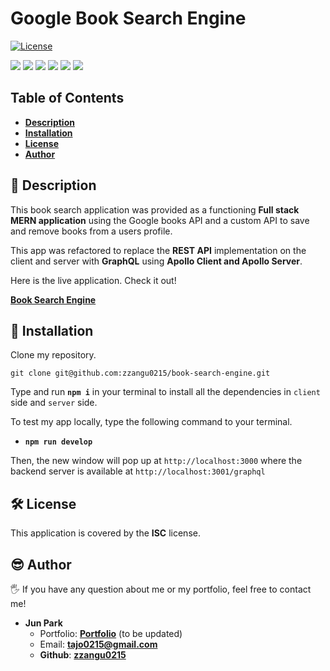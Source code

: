 # Google Book Search Engine

[![License](https://img.shields.io/badge/License-ISC-blue.svg)](https://opensource.org/licenses/IPL-1.0)

<p>
    <img src="https://img.shields.io/badge/Javascript-yellow" />
    <img src="https://img.shields.io/badge/React.js-blue"  />
    <img src="https://img.shields.io/badge/Heroku-purple" />
    <img src="https://img.shields.io/badge/GraphQL-brown" />
    <img src="https://img.shields.io/badge/-MongoDB-green" />
    <img src="https://img.shields.io/badge/-Apollo-orange" />
</p>

## Table of Contents

- [**Description**](#-description)
- [**Installation**](#-installation)
- [**License**](#-license)
- [**Author**](#-author)

## 📑 Description

This book search application was provided as a functioning **Full stack MERN application** using the Google books API and a custom API to save and remove books from a users profile.

This app was refactored to replace the **REST API** implementation on the client and server with **GraphQL** using **Apollo Client and Apollo Server**.

Here is the live application. Check it out!

[**Book Search Engine**](https://book-search-sjp08.herokuapp.com/)

## 💾 Installation

Clone my repository.

```
git clone git@github.com:zzangu0215/book-search-engine.git
```

Type and run **`npm i`** in your terminal to install all the dependencies in `client` side and `server` side.

To test my app locally, type the following command to your terminal.

- **`npm run develop`**

Then, the new window will pop up at `http://localhost:3000` where the backend server is available at `http://localhost:3001/graphql`

## 🛠 License

This application is covered by the **ISC** license.

## 😎 Author

🖐 If you have any question about me or my portfolio, feel free to contact me!

- **Jun Park**
  - Portfolio: [**Portfolio**](https://zzangu0215.github.io/portfolio-v3/) (to be updated)
  - Email: **tajo0215@gmail.com**
  - **Github**: [**zzangu0215**](https://github.com/zzangu0215)
